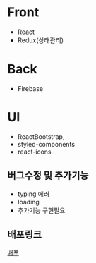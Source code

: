 # Front 
- React 
- Redux(상태관리)

# Back 
- Firebase

# UI
- ReactBootstrap, 
- styled-components
- react-icons

## 버그수정 및 추가기능

- typing 에러
- loading
- 추가기능 구현필요

## 배포링크
<a href="https://react-firebase-chatapp-18a28.web.app/">배포<a>
